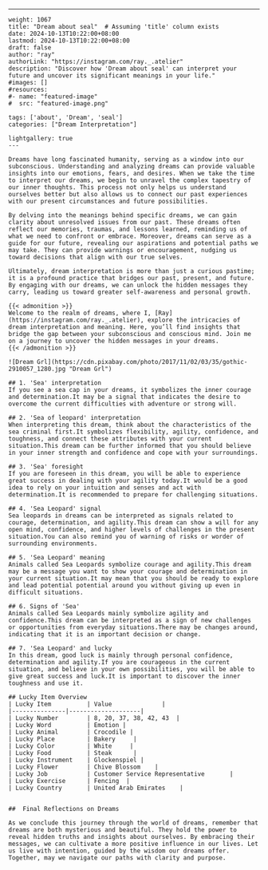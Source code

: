 ---
    weight: 1067
    title: "Dream about seal"  # Assuming 'title' column exists
    date: 2024-10-13T10:22:00+08:00
    lastmod: 2024-10-13T10:22:00+08:00
    draft: false
    author: "ray"
    authorLink: "https://instagram.com/ray._.atelier"
    description: "Discover how 'Dream about seal' can interpret your future and uncover its significant meanings in your life."
    #images: []
    #resources:
    #- name: "featured-image"
    #  src: "featured-image.png"
    
    tags: ['about', 'Dream', 'seal']
    categories: ["Dream Interpretation"]
    
    lightgallery: true
    ---
    
    Dreams have long fascinated humanity, serving as a window into our subconscious. Understanding and analyzing dreams can provide valuable insights into our emotions, fears, and desires. When we take the time to interpret our dreams, we begin to unravel the complex tapestry of our inner thoughts. This process not only helps us understand ourselves better but also allows us to connect our past experiences with our present circumstances and future possibilities.
    
    By delving into the meanings behind specific dreams, we can gain clarity about unresolved issues from our past. These dreams often reflect our memories, traumas, and lessons learned, reminding us of what we need to confront or embrace. Moreover, dreams can serve as a guide for our future, revealing our aspirations and potential paths we may take. They can provide warnings or encouragement, nudging us toward decisions that align with our true selves.
    
    Ultimately, dream interpretation is more than just a curious pastime; it is a profound practice that bridges our past, present, and future. By engaging with our dreams, we can unlock the hidden messages they carry, leading us toward greater self-awareness and personal growth.
    
    {{< admonition >}}
    Welcome to the realm of dreams, where I, [Ray](https://instagram.com/ray._.atelier), explore the intricacies of dream interpretation and meaning. Here, you’ll find insights that bridge the gap between your subconscious and conscious mind. Join me on a journey to uncover the hidden messages in your dreams.
    {{< /admonition >}}
    
    ![Dream Grl](https://cdn.pixabay.com/photo/2017/11/02/03/35/gothic-2910057_1280.jpg "Dream Grl")
    
    ## 1. 'Sea' interpretation
    If you see a sea cap in your dreams, it symbolizes the inner courage and determination.It may be a signal that indicates the desire to overcome the current difficulties with adventure or strong will.
    
    ## 2. 'Sea of leopard' interpretation
    When interpreting this dream, think about the characteristics of the sea criminal first.It symbolizes flexibility, agility, confidence, and toughness, and connect these attributes with your current situation.This dream can be further informed that you should believe in your inner strength and confidence and cope with your surroundings.
    
    ## 3. 'Sea' foresight
    If you are foreseen in this dream, you will be able to experience great success in dealing with your agility today.It would be a good idea to rely on your intuition and senses and act with determination.It is recommended to prepare for challenging situations.
    
    ## 4. 'Sea Leopard' signal
    Sea leopards in dreams can be interpreted as signals related to courage, determination, and agility.This dream can show a will for any open mind, confidence, and higher levels of challenges in the present situation.You can also remind you of warning of risks or worder of surrounding environments.
    
    ## 5. 'Sea Leopard' meaning
    Animals called Sea Leopards symbolize courage and agility.This dream may be a message you want to show your courage and determination in your current situation.It may mean that you should be ready to explore and lead potential potential around you without giving up even in difficult situations.
    
    ## 6. Signs of 'Sea'
    Animals called Sea Leopards mainly symbolize agility and confidence.This dream can be interpreted as a sign of new challenges or opportunities from everyday situations.There may be changes around, indicating that it is an important decision or change.
    
    ## 7. 'Sea Leopard' and lucky
    In this dream, good luck is mainly through personal confidence, determination and agility.If you are courageous in the current situation, and believe in your own possibilities, you will be able to give great success and luck.It is important to discover the inner toughness and use it.
    
    ## Lucky Item Overview
    | Lucky Item          | Value              |
    |---------------|--------------------|
    | Lucky Number        | 8, 20, 37, 38, 42, 43  |
    | Lucky Word          | Emotion |
    | Lucky Animal        | Crocodile |
    | Lucky Place         | Bakery     |
    | Lucky Color         | White     |
    | Lucky Food          | Steak      |
    | Lucky Instrument    | Glockenspiel |
    | Lucky Flower        | Chive Blossom    |
    | Lucky Job           | Customer Service Representative       |
    | Lucky Exercise      | Fencing  |
    | Lucky Country       | United Arab Emirates    |
    
    
    ##  Final Reflections on Dreams
    
    As we conclude this journey through the world of dreams, remember that dreams are both mysterious and beautiful. They hold the power to reveal hidden truths and insights about ourselves. By embracing their messages, we can cultivate a more positive influence in our lives. Let us live with intention, guided by the wisdom our dreams offer. Together, may we navigate our paths with clarity and purpose.
    